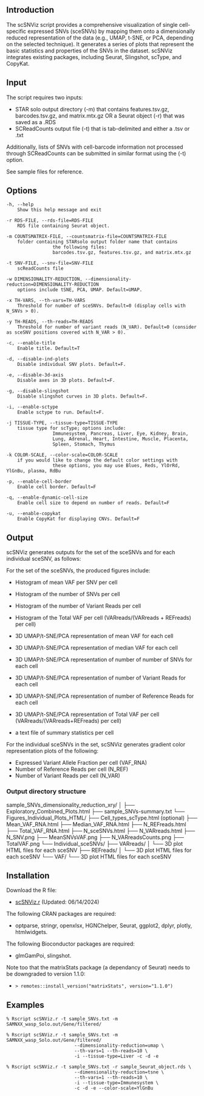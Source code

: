 ## Introduction
The scSNViz script provides a comprehensive visualization of single cell-specific expressed SNVs (sceSNVs) by mapping them onto a dimensionally reduced representation of the data (e.g., UMAP, t-SNE, or PCA, depending on the selected technique). It generates a series of plots that represent the basic statistics and properties of the SNVs in the dataset. scSNViz integrates existing packages, including Seurat, Slingshot, scType, and CopyKat.
 
## Input
The script requires two inputs:
- STAR solo output directory (-m) that contains features.tsv.gz, barcodes.tsv.gz, and matrix.mtx.gz OR a Seurat object (-r) that was saved as a .RDS
- SCReadCounts output file (-t) that is tab-delimited and either a .tsv or .txt
  
Additionally, lists of SNVs with cell-barcode information not processed through SCReadCounts can be submitted in similar format using the (-t) option. 

See sample files for reference.

## Options
	-h, --help
		Show this help message and exit

	-r RDS-FILE, --rds-file=RDS-FILE
		RDS file containing Seurat object.

	-m COUNTSMATRIX-FILE, --countsmatrix-file=COUNTSMATRIX-FILE
		folder containing STARsolo output folder name that contains
                     the following files:
                     barcodes.tsv.gz, features.tsv.gz, and matrix.mtx.gz

	-t SNV-FILE, --snv-file=SNV-FILE
		scReadCounts file

	-w DIMENSIONALITY-REDUCTION, --dimensionality-reduction=DIMENSIONALITY-REDUCTION
		options include tSNE, PCA, UMAP. Default=UMAP.

	-x TH-VARS, --th-vars=TH-VARS
		Threshold for number of sceSNVs. Default=0 (display cells with N_SNVs > 0).

	-y TH-READS, --th-reads=TH-READS
		Threshold for number of variant reads (N_VAR). Default=0 (consider as sceSNV positions covered with N_VAR > 0).

	-c, --enable-title
		Enable title. Default=T

	-d, --disable-ind-plots
		Disable individual SNV plots. Default=F.

	-e, --disable-3d-axis
		Disable axes in 3D plots. Default=F.

	-g, --disable-slingshot
		Disable slingshot curves in 3D plots. Default=F.

	-i, --enable-sctype
		Enable sctype to run. Default=F.

	-j TISSUE-TYPE, --tissue-type=TISSUE-TYPE
		tissue type for scType; options include:
                     Immunesystem, Pancreas, Liver, Eye, Kidney, Brain,
                     Lung, Adrenal, Heart, Intestine, Muscle, Placenta,
                     Spleen, Stomach, Thymus

	-k COLOR-SCALE, --color-scale=COLOR-SCALE
		if you would like to change the default color settings with
                     these options, you may use Blues, Reds, YlOrRd, YlGnBu, plasma, RdBu

	-p, --enable-cell-border
		Enable cell border. Default=F

	-q, --enable-dynamic-cell-size
		Enable cell size to depend on number of reads. Default=F

  	-u, --enable-copykat
   		Enable CopyKat for displaying CNVs. Default=F

## Output
scSNViz generates outputs for the set of the sceSNVs and for each individual sceSNV, as follows:

For the set of the sceSNVs, the produced figures include:
- Histogram of mean VAF per SNV per cell
- Histogram of the number of SNVs per cell
- Histogram of the number of Variant Reads per cell
- Histogram of the Total VAF per cell (VARreads/(VARreads + REFreads) per cell)
  
- 3D UMAP/t-SNE/PCA representation of mean VAF for each cell
- 3D UMAP/t-SNE/PCA representation of median VAF for each cell
- 3D UMAP/t-SNE/PCA representation of number of number of SNVs for each cell
- 3D UMAP/t-SNE/PCA representation of number of Variant Reads for each cell
- 3D UMAP/t-SNE/PCA representation of number of Reference Reads for each cell
- 3D UMAP/t-SNE/PCA representation of Total VAF per cell (VARreads/(VARreads+REFreads) per cell)
- a text file of summary statistics per cell
  
For the individual sceSNVs in the set, scSNViz generates gradient color representation plots of the following:
  - Expressed Variant Allele Fraction per cell (VAF_RNA)
  - Number of Reference Reads per cell (N_REF)
  - Number of Variant Reads per cell (N_VAR)

### Output directory structure

sample_SNVs_dimensionality_reduction_xry/
│
├── Exploratory_Combined_Plots.html
├── sample_SNVs-summary.txt
└── Figures_Individual_Plots_HTML/
    ├── Cell_types_scType.html (optional)
    ├── Mean_VAF_RNA.html
    ├── Median_VAF_RNA.html
    ├── N_REFreads.html
    ├── Total_VAF_RNA.html
    ├── N_sceSNVs.html
    ├── N_VARreads.html
    ├── N_SNV.png
    ├── MeanSNVsVAF.png
    ├── N_VARreadsCounts.png
    ├── TotalVAF.png
    └── Individual_sceSNVs/
        ├── VARreads/
        │   └── 3D plot HTML files for each sceSNV
        ├── REFreads/
        │   └── 3D plot HTML files for each sceSNV
        └── VAF/
            └── 3D plot HTML files for each sceSNV


## Installation

Download the R file: 
- [scSNViz.r](https://raw.githubusercontent.com/HorvathLab/NGS/master/scSNViz/scSNViz.r) (Updated: 06/14/2024)

The following CRAN packages are required:
- optparse, stringr, openxlsx, HGNChelper, Seurat, ggplot2, dplyr, plotly, htmlwidgets.

The following Bioconductor packages are required:
- glmGamPoi, slingshot.

Note too that the matrixStats package (a dependancy of Seurat) needs to be downgraded to version 1.1.0:
- `> remotes::install_version("matrixStats", version="1.1.0")`

## Examples
```
% Rscript scSNViz.r -t sample_SNVs.txt -m SAMNXX_wasp_Solo.out/Gene/filtered/
```
```
% Rscript scSNViz.r -t sample_SNVs.txt -m SAMNXX_wasp_Solo.out/Gene/filtered/
                         --dimensionality-reduction=umap \
                         --th-vars=1 --th-reads=10 \
                         -i --tissue-type=Liver -c -d -e 
```
```
% Rscript scSNViz.r -t sample_SNVs.txt -r sample_Seurat_object.rds \
                         --dimensionality-reduction=tsne \
                         --th-vars=1 --th-reads=10 \
                         -i --tissue-type=Immunesystem \
                         -c -d -e --color-scale=YlGnBu 
```





